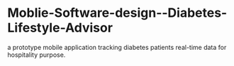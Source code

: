 # Moblie-Software-design--Diabetes-Lifestyle-Advisor
a prototype mobile application tracking diabetes patients real-time data for hospitality purpose.

